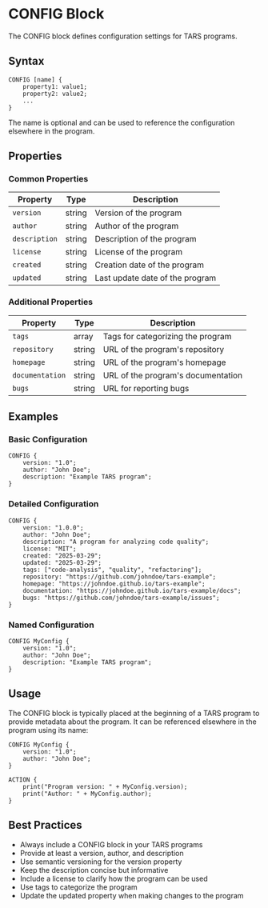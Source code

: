 # CONFIG Block

The CONFIG block defines configuration settings for TARS programs.

## Syntax

```
CONFIG [name] {
    property1: value1;
    property2: value2;
    ...
}
```

The name is optional and can be used to reference the configuration elsewhere in the program.

## Properties

### Common Properties

| Property | Type | Description |
|----------|------|-------------|
| `version` | string | Version of the program |
| `author` | string | Author of the program |
| `description` | string | Description of the program |
| `license` | string | License of the program |
| `created` | string | Creation date of the program |
| `updated` | string | Last update date of the program |

### Additional Properties

| Property | Type | Description |
|----------|------|-------------|
| `tags` | array | Tags for categorizing the program |
| `repository` | string | URL of the program's repository |
| `homepage` | string | URL of the program's homepage |
| `documentation` | string | URL of the program's documentation |
| `bugs` | string | URL for reporting bugs |

## Examples

### Basic Configuration

```
CONFIG {
    version: "1.0";
    author: "John Doe";
    description: "Example TARS program";
}
```

### Detailed Configuration

```
CONFIG {
    version: "1.0.0";
    author: "John Doe";
    description: "A program for analyzing code quality";
    license: "MIT";
    created: "2025-03-29";
    updated: "2025-03-29";
    tags: ["code-analysis", "quality", "refactoring"];
    repository: "https://github.com/johndoe/tars-example";
    homepage: "https://johndoe.github.io/tars-example";
    documentation: "https://johndoe.github.io/tars-example/docs";
    bugs: "https://github.com/johndoe/tars-example/issues";
}
```

### Named Configuration

```
CONFIG MyConfig {
    version: "1.0";
    author: "John Doe";
    description: "Example TARS program";
}
```

## Usage

The CONFIG block is typically placed at the beginning of a TARS program to provide metadata about the program. It can be referenced elsewhere in the program using its name:

```
CONFIG MyConfig {
    version: "1.0";
    author: "John Doe";
}

ACTION {
    print("Program version: " + MyConfig.version);
    print("Author: " + MyConfig.author);
}
```

## Best Practices

- Always include a CONFIG block in your TARS programs
- Provide at least a version, author, and description
- Use semantic versioning for the version property
- Keep the description concise but informative
- Include a license to clarify how the program can be used
- Use tags to categorize the program
- Update the updated property when making changes to the program

